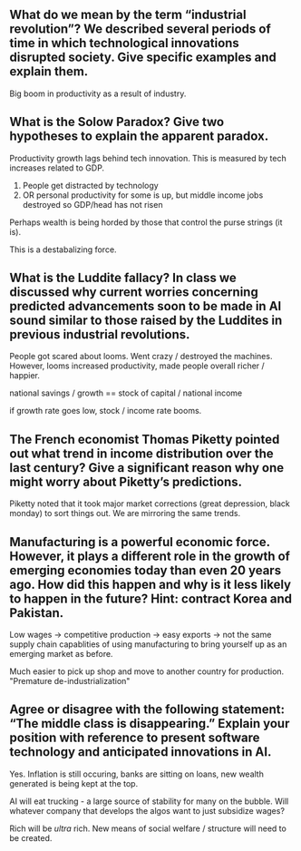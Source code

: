 ## What do we mean by the term “industrial revolution”? We described several periods of time in which technological innovations disrupted society. Give specific examples and explain them.


Big boom in productivity as a result of industry.

## What is the Solow Paradox? Give two hypotheses to explain the apparent paradox.

Productivity growth lags behind tech innovation. This is measured by tech increases related to GDP.

1. People get distracted by technology
2. OR personal productivity for some is up, but middle income jobs destroyed so GDP/head has not risen

Perhaps wealth is being horded by those that control the purse strings (it is).

This is a destabalizing force.



## What is the Luddite fallacy? In class we discussed why current worries concerning predicted advancements soon to be made in AI sound similar to those raised by the Luddites in previous industrial revolutions.

People got scared about looms. Went crazy / destroyed the machines. However, looms increased productivity, made people overall richer / happier.

national savings / growth == stock of capital / national income

if growth rate goes low, stock / income rate booms.


## The French economist Thomas Piketty pointed out what trend in income distribution over the last century? Give a significant reason why one might worry about Piketty’s predictions.


Piketty noted that it took major market corrections (great depression, black monday) to sort things out. We are mirroring the same trends.

## Manufacturing is a powerful economic force. However, it plays a different role in the growth of emerging economies today than even 20 years ago.  How did this happen and why is it less likely to happen in the future? Hint: contract Korea and Pakistan.

Low wages -> competitive production -> easy exports -> not the same supply chain capablities of using manufacturing to bring yourself up as an emerging market as before.

Much easier to pick up shop and move to another country for production. "Premature de-industrialization"


## Agree or disagree with the following statement: “The middle class is disappearing.” Explain your position with reference to present software technology and anticipated innovations in AI.

Yes. Inflation is still occuring, banks are sitting on loans, new wealth generated is being kept at the top. 

AI will eat trucking - a large source of stability for many on the bubble. Will whatever company that develops the algos want to just subsidize wages?

Rich will be _ultra_ rich. New means of social welfare / structure will need to be created.
